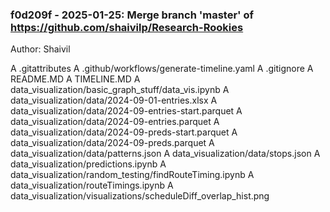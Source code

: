 ### f0d209f - 2025-01-25: Merge branch 'master' of https://github.com/shaivilp/Research-Rookies
Author: Shaivil

A	.gitattributes
A	.github/workflows/generate-timeline.yaml
A	.gitignore
A	README.MD
A	TIMELINE.MD
A	data_visualization/basic_graph_stuff/data_vis.ipynb
A	data_visualization/data/2024-09-01-entries.xlsx
A	data_visualization/data/2024-09-entries-start.parquet
A	data_visualization/data/2024-09-entries.parquet
A	data_visualization/data/2024-09-preds-start.parquet
A	data_visualization/data/2024-09-preds.parquet
A	data_visualization/data/patterns.json
A	data_visualization/data/stops.json
A	data_visualization/predictions.ipynb
A	data_visualization/random_testing/findRouteTiming.ipynb
A	data_visualization/routeTimings.ipynb
A	data_visualization/visualizations/scheduleDiff_overlap_hist.png
